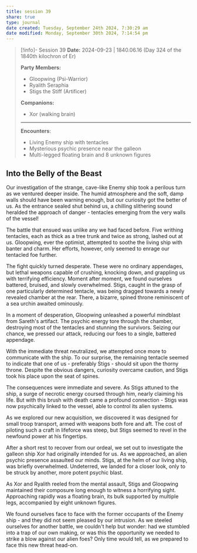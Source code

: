```yaml
---
title: session 39
share: true
type: journal
date created: Tuesday, September 24th 2024, 7:30:29 am
date modified: Monday, September 30th 2024, 7:14:54 pm
---
```


> [!info]- Session 39 **Date:** 2024-09-23 | 1840.06.16 (Day 324 of the 1840th kilochron of Er)
>
> **Party Members:**
> 
> - Gloopwing (Psi-Warrior)
> - Ryalith Seraphia
> - Stigs the Stiff (Artificer)
> 
> **Companions:**
> - Xor (walking brain)
> 
> ---
> 
> **Encounters**:
> 
> - Living Enemy ship with tentacles
> - Mysterious psychic presence near the galleon
> - Multi-legged floating brain and 8 unknown figures

## Into the Belly of the Beast

Our investigation of the strange, cave-like Enemy ship took a perilous turn as we ventured deeper inside. The humid atmosphere and the soft, damp walls should have been warning enough, but our curiosity got the better of us. As the entrance sealed shut behind us, a chilling slithering sound heralded the approach of danger - tentacles emerging from the very walls of the vessel!

The battle that ensued was unlike any we had faced before. Five writhing tentacles, each as thick as a tree trunk and twice as strong, lashed out at us. Gloopwing, ever the optimist, attempted to soothe the living ship with banter and charm. Her efforts, however, only seemed to enrage our tentacled foe further.

The fight quickly turned desperate. These were no ordinary appendages, but lethal weapons capable of crushing, knocking down, and grappling us with terrifying efficiency. Moment after moment, we found ourselves battered, bruised, and slowly overwhelmed. Stigs, caught in the grasp of one particularly determined tentacle, was being dragged towards a newly revealed chamber at the rear. There, a bizarre, spined throne reminiscent of a sea urchin awaited ominously.

In a moment of desperation, Gloopwing unleashed a powerful mindblast from Sareth's artifact. The psychic energy tore through the chamber, destroying most of the tentacles and stunning the survivors. Seizing our chance, we pressed our attack, reducing our foes to a single, battered appendage.

With the immediate threat neutralized, we attempted once more to communicate with the ship. To our surprise, the remaining tentacle seemed to indicate that one of us - preferably Stigs - should sit upon the thorny throne. Despite the obvious dangers, curiosity overcame caution, and Stigs took his place upon the seat of spines.

The consequences were immediate and severe. As Stigs attuned to the ship, a surge of necrotic energy coursed through him, nearly claiming his life. But with this brush with death came a profound connection - Stigs was now psychically linked to the vessel, able to control its alien systems.

As we explored our new acquisition, we discovered it was designed for small troop transport, armed with weapons both fore and aft. The cost of piloting such a craft in lifeforce was steep, but Stigs seemed to revel in the newfound power at his fingertips.

After a short rest to recover from our ordeal, we set out to investigate the galleon ship Xor had originally intended for us. As we approached, an alien psychic presence assaulted our minds. Stigs, at the helm of our living ship, was briefly overwhelmed. Undeterred, we landed for a closer look, only to be struck by another, more potent psychic blast.

As Xor and Ryalith reeled from the mental assault, Stigs and Gloopwing maintained their composure long enough to witness a horrifying sight. Approaching rapidly was a floating brain, its bulk supported by multiple legs, accompanied by eight unknown figures.

We found ourselves face to face with the former occupants of the Enemy ship - and they did not seem pleased by our intrusion. As we steeled ourselves for another battle, we couldn't help but wonder: had we stumbled into a trap of our own making, or was this the opportunity we needed to strike a blow against our alien foes? Only time would tell, as we prepared to face this new threat head-on.